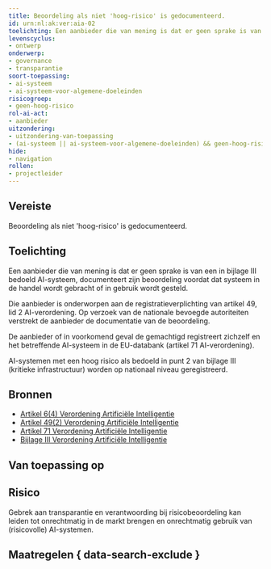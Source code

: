 ```yaml
---
title: Beoordeling als niet 'hoog-risico' is gedocumenteerd.
id: urn:nl:ak:ver:aia-02
toelichting: Een aanbieder die van mening is dat er geen sprake is van een in bijlage III bedoeld AI-systeem, documenteert zijn beoordeling voordat dat systeem in de handel wordt gebracht of in gebruik wordt gesteld. Die aanbieder is onderworpen aan de registratieverplichting van artikel 49, lid 2 AI-verordening. Op verzoek van de nationale bevoegde autoriteiten verstrekt de aanbieder de documentatie van de beoordeling.
levenscyclus:
- ontwerp
onderwerp:
- governance
- transparantie
soort-toepassing:
- ai-systeem
- ai-systeem-voor-algemene-doeleinden
risicogroep:
- geen-hoog-risico
rol-ai-act:
- aanbieder
uitzondering: 
- uitzondering-van-toepassing
- (ai-systeem || ai-systeem-voor-algemene-doeleinden) && geen-hoog-risico && geen-transparantieverplichting && open-source
hide:
- navigation
rollen:
- projectleider
---
```


<!-- tags -->
## Vereiste
Beoordeling als niet 'hoog-risico' is gedocumenteerd.

## Toelichting
Een aanbieder die van mening is dat er geen sprake is van een in bijlage III bedoeld AI-systeem, documenteert zijn beoordeling voordat dat systeem in de handel wordt gebracht of in gebruik wordt gesteld. 

Die aanbieder is onderworpen aan de registratieverplichting van artikel 49, lid 2 AI-verordening. Op verzoek van de nationale bevoegde autoriteiten verstrekt de aanbieder de documentatie van de beoordeling.

De aanbieder of in voorkomend geval de gemachtigd registreert zichzelf en het betreffende AI-systeem in de EU-databank (artikel 71 AI-verordening).

AI-systemen met een hoog risico als bedoeld in punt 2 van bijlage III (kritieke infrastructuur) worden op nationaal niveau geregistreerd.

## Bronnen

- [Artikel 6(4) Verordening Artificiële Intelligentie](https://eur-lex.europa.eu/legal-content/NL/TXT/HTML/?uri=OJ:L_202401689#d1e2986-1-1)
- [Artikel 49(2) Verordening Artificiële Intelligentie](https://eur-lex.europa.eu/legal-content/NL/TXT/HTML/?uri=OJ:L_202401689#d1e5358-1-1)
- [Artikel 71 Verordening Artificiële Intelligentie](https://eur-lex.europa.eu/legal-content/NL/TXT/HTML/?uri=OJ:L_202401689#d1e7019-1-1)
- [Bijlage III Verordening Artificiële Intelligentie](https://eur-lex.europa.eu/legal-content/NL/TXT/HTML/?uri=OJ:L_202401689#d1e38-127-1)

## Van toepassing op 
<!-- tags-ai-act -->

## Risico

Gebrek aan transparantie en verantwoording bij risicobeoordeling kan leiden tot onrechtmatig in de markt brengen en onrechtmatig gebruik van (risicovolle) AI-systemen.


## Maatregelen { data-search-exclude }

 <!-- list_maatregelen vereiste/aia-02-documentatie-beoordeling-niet-hoog-risico-ai no-search no-onderwerp no-rol no-levenscyclus -->
